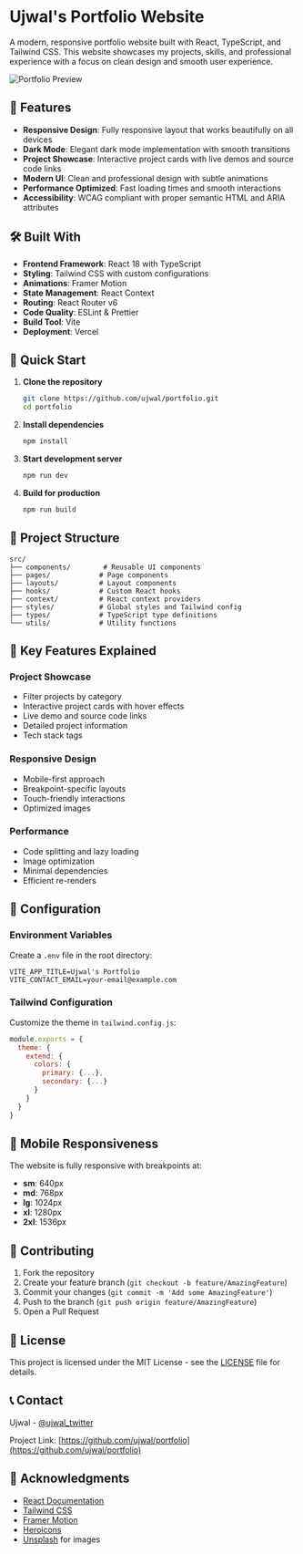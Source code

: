 # Ujwal's Portfolio Website

A modern, responsive portfolio website built with React, TypeScript, and Tailwind CSS. This website showcases my projects, skills, and professional experience with a focus on clean design and smooth user experience.

![Portfolio Preview](public/preview.png)

## 🌟 Features

- **Responsive Design**: Fully responsive layout that works beautifully on all devices
- **Dark Mode**: Elegant dark mode implementation with smooth transitions
- **Project Showcase**: Interactive project cards with live demos and source code links
- **Modern UI**: Clean and professional design with subtle animations
- **Performance Optimized**: Fast loading times and smooth interactions
- **Accessibility**: WCAG compliant with proper semantic HTML and ARIA attributes

## 🛠️ Built With

- **Frontend Framework**: React 18 with TypeScript
- **Styling**: Tailwind CSS with custom configurations
- **Animations**: Framer Motion
- **State Management**: React Context
- **Routing**: React Router v6
- **Code Quality**: ESLint & Prettier
- **Build Tool**: Vite
- **Deployment**: Vercel

## 🚀 Quick Start

1. **Clone the repository**
   ```bash
   git clone https://github.com/ujwal/portfolio.git
   cd portfolio
   ```

2. **Install dependencies**
   ```bash
   npm install
   ```

3. **Start development server**
   ```bash
   npm run dev
   ```

4. **Build for production**
   ```bash
   npm run build
   ```

## 📂 Project Structure

```
src/
├── components/        # Reusable UI components
├── pages/            # Page components
├── layouts/          # Layout components
├── hooks/            # Custom React hooks
├── context/          # React context providers
├── styles/           # Global styles and Tailwind config
├── types/            # TypeScript type definitions
└── utils/            # Utility functions
```

## 🎯 Key Features Explained

### Project Showcase
- Filter projects by category
- Interactive project cards with hover effects
- Live demo and source code links
- Detailed project information
- Tech stack tags

### Responsive Design
- Mobile-first approach
- Breakpoint-specific layouts
- Touch-friendly interactions
- Optimized images

### Performance
- Code splitting and lazy loading
- Image optimization
- Minimal dependencies
- Efficient re-renders

## 🔧 Configuration

### Environment Variables
Create a `.env` file in the root directory:
```env
VITE_APP_TITLE=Ujwal's Portfolio
VITE_CONTACT_EMAIL=your-email@example.com
```

### Tailwind Configuration
Customize the theme in `tailwind.config.js`:
```js
module.exports = {
  theme: {
    extend: {
      colors: {
        primary: {...},
        secondary: {...}
      }
    }
  }
}
```

## 📱 Mobile Responsiveness

The website is fully responsive with breakpoints at:
- **sm**: 640px
- **md**: 768px
- **lg**: 1024px
- **xl**: 1280px
- **2xl**: 1536px

## 🤝 Contributing

1. Fork the repository
2. Create your feature branch (`git checkout -b feature/AmazingFeature`)
3. Commit your changes (`git commit -m 'Add some AmazingFeature'`)
4. Push to the branch (`git push origin feature/AmazingFeature`)
5. Open a Pull Request

## 📄 License

This project is licensed under the MIT License - see the [LICENSE](LICENSE) file for details.

## 📞 Contact

Ujwal - [@ujwal_twitter](https://twitter.com/ujwal_twitter)

Project Link: [https://github.com/ujwal/portfolio](https://github.com/ujwal/portfolio)

## 🙏 Acknowledgments

- [React Documentation](https://react.dev)
- [Tailwind CSS](https://tailwindcss.com)
- [Framer Motion](https://www.framer.com/motion)
- [Heroicons](https://heroicons.com)
- [Unsplash](https://unsplash.com) for images
